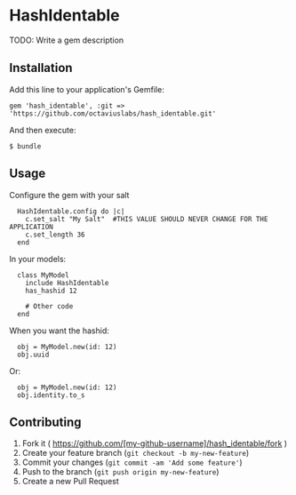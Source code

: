 # HashIdentable

TODO: Write a gem description

## Installation

Add this line to your application's Gemfile:

    gem 'hash_identable', :git => 'https://github.com/octaviuslabs/hash_identable.git'

And then execute:

    $ bundle

## Usage
Configure the gem with your salt

```
  HashIdentable.config do |c|
    c.set_salt "My Salt"  #THIS VALUE SHOULD NEVER CHANGE FOR THE APPLICATION
    c.set_length 36
  end
```

In your models:
```
  class MyModel
    include HashIdentable
    has_hashid 12

    # Other code
  end

```

When you want the hashid:
```
  obj = MyModel.new(id: 12)
  obj.uuid
```
Or:

```
  obj = MyModel.new(id: 12)
  obj.identity.to_s
```

## Contributing

1. Fork it ( https://github.com/[my-github-username]/hash_identable/fork )
2. Create your feature branch (`git checkout -b my-new-feature`)
3. Commit your changes (`git commit -am 'Add some feature'`)
4. Push to the branch (`git push origin my-new-feature`)
5. Create a new Pull Request
